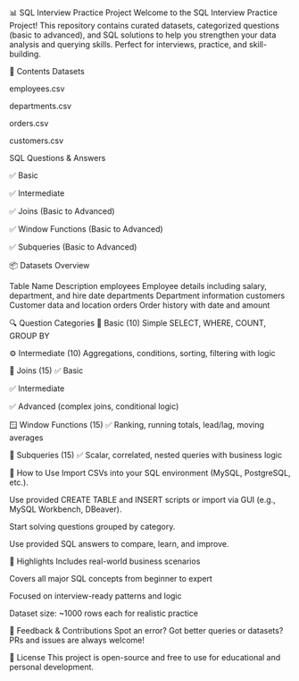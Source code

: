 📊 SQL Interview Practice Project
Welcome to the SQL Interview Practice Project! This repository contains curated datasets, categorized questions (basic to advanced), and SQL solutions to help you strengthen your data analysis and querying skills. Perfect for interviews, practice, and skill-building.

📁 Contents
Datasets

employees.csv

departments.csv

orders.csv

customers.csv

SQL Questions & Answers

✅ Basic

✅ Intermediate

✅ Joins (Basic to Advanced)

✅ Window Functions (Basic to Advanced)

✅ Subqueries (Basic to Advanced)

📦 Datasets Overview

Table Name	Description
employees	Employee details including salary, department, and hire date
departments	Department information
customers	Customer data and location
orders	Order history with date and amount

🔍 Question Categories
🧩 Basic (10)
Simple SELECT, WHERE, COUNT, GROUP BY

⚙️ Intermediate (10)
Aggregations, conditions, sorting, filtering with logic

🔗 Joins (15)
✅ Basic

✅ Intermediate

✅ Advanced (complex joins, conditional logic)

🪟 Window Functions (15)
✅ Ranking, running totals, lead/lag, moving averages

🧠 Subqueries (15)
✅ Scalar, correlated, nested queries with business logic

📌 How to Use
Import CSVs into your SQL environment (MySQL, PostgreSQL, etc.).

Use provided CREATE TABLE and INSERT scripts or import via GUI (e.g., MySQL Workbench, DBeaver).

Start solving questions grouped by category.

Use provided SQL answers to compare, learn, and improve.

🧠 Highlights
Includes real-world business scenarios

Covers all major SQL concepts from beginner to expert

Focused on interview-ready patterns and logic

Dataset size: ~1000 rows each for realistic practice


💬 Feedback & Contributions
Spot an error? Got better queries or datasets? PRs and issues are always welcome!

📎 License
This project is open-source and free to use for educational and personal development.

